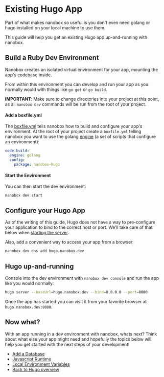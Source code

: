 # Existing Hugo App
Part of what makes nanobox so useful is you don't even need golang or hugo installed on your local machine to use them.

This guide will help you get an existing Hugo app up-and-running with nanobox.

## Build a Ruby Dev Environment
Nanobox creates an isolated virtual environment for your app, mounting the app's codebase inside.

From within this environment you can develop and run your app as you normally would with things like `go get` or `go build`.

**IMPORTANT**: Make sure to change directories into your project at this point, as all `nanobox dev` commands will be run from the root of your project.

#### Add a boxfile.yml
The <a href="https://docs.nanobox.io/boxfile/" target="\_blank">boxfile.yml</a> tells nanobox how to build and configure your app's environment. At the root of your project create a `boxfile.yml` telling nanobox you want to use the golang <a href="https://docs.nanobox.io/engines/" target="\_blank">engine</a> (a set of scripts that configure an environment):

```yaml
code.build:
  engine: golang
  config:
    package: nanobox-hugo
```

#### Start the Environment
You can then start the dev environment:

```bash
nanobox dev start
```

## Configure your Hugo App
As of the writing of this guide, Hugo does not have a way to pre-configure your application to bind to the correct host or port. We'll take care of that below when [starting the server](#hugo-up-and-running).

Also, add a convenient way to access your app from a browser:

```bash
nanobox dev dns add hugo.nanobox.dev
```

## Hugo up-and-running
Console into the dev environment with `nanobox dev console` and run the app like you would normally:

```bash
hugo server --baseUrl=hugo.nanobox.dev --bind=0.0.0.0 --port=8080
```

Once the app has started you can visit it from your favorite browser at `hugo.nanobox.dev:8080`.

## Now what?
With an app running in a dev environment with nanobox, whats next? Think about what else your app might need and hopefully the topics below will help you get started with the next steps of your development!

* [Add a Database](/golang/hugo/next-steps/add-a-database)
* [Javascript Runtime](/golang/hugo/next-steps/javascript-runtime)
* [Local Environment Variables](/golang/hugo/next-steps/local-evars)
* [Back to Hugo overview](/golang/hugo)
